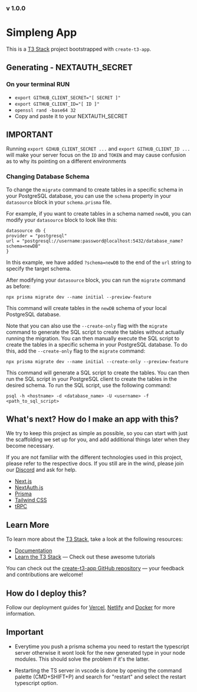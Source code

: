 ### v 1.0.0

# Simpleng App

This is a [T3 Stack](https://create.t3.gg/) project bootstrapped with `create-t3-app`.

## Generating - NEXTAUTH_SECRET

### On your terminal RUN

- `export GITHUB_CLIENT_SECRET="[ SECRET ]"`
- `export GITHUB_CLIENT_ID="[ ID ]"`
- `openssl rand -base64 32`
- Copy and paste it to your NEXTAUTH_SECRET

## IMPORTANT

Running `export GIHUB_CLIENT_SECRET ...` and `export GITHUB_CLIENT_ID ...` will make your server
focus on the `ID` and `TOKEN` and may cause confusion as to why its pointing on a different environments

### Changing Database Schema

To change the `migrate` command to create tables in a specific schema in your PostgreSQL database, you can use the `schema` property in your `datasource` block in your `schema.prisma` file.

For example, if you want to create tables in a schema named `newDB`, you can modify your `datasource` block to look like this:

```
datasource db {
provider = "postgresql"
url = "postgresql://username:password@localhost:5432/database_name?schema=newDB"
}
```

In this example, we have added `?schema=newDB` to the end of the `url` string to specify the target schema.

After modifying your `datasource` block, you can run the `migrate` command as before:

`npx prisma migrate dev --name initial --preview-feature`

This command will create tables in the `newDB` schema of your local PostgreSQL database.

Note that you can also use the `--create-only` flag with the `migrate` command to generate the SQL script to create the tables without actually running the migration. You can then manually execute the SQL script to create the tables in a specific schema in your PostgreSQL database. To do this, add the `--create-only` flag to the `migrate` command:

`npx prisma migrate dev --name initial --create-only --preview-feature`

This command will generate a SQL script to create the tables. You can then run the SQL script in your PostgreSQL client to create the tables in the desired schema. To run the SQL script, use the following command:

`psql -h <hostname> -d <database_name> -U <username> -f <path_to_sql_script>`

## What's next? How do I make an app with this?

We try to keep this project as simple as possible, so you can start with just the scaffolding we set up for you, and add additional things later when they become necessary.

If you are not familiar with the different technologies used in this project, please refer to the respective docs. If you still are in the wind, please join our [Discord](https://t3.gg/discord) and ask for help.

- [Next.js](https://nextjs.org)
- [NextAuth.js](https://next-auth.js.org)
- [Prisma](https://prisma.io)
- [Tailwind CSS](https://tailwindcss.com)
- [tRPC](https://trpc.io)

## Learn More

To learn more about the [T3 Stack](https://create.t3.gg/), take a look at the following resources:

- [Documentation](https://create.t3.gg/)
- [Learn the T3 Stack](https://create.t3.gg/en/faq#what-learning-resources-are-currently-available) — Check out these awesome tutorials

You can check out the [create-t3-app GitHub repository](https://github.com/t3-oss/create-t3-app) — your feedback and contributions are welcome!

## How do I deploy this?

Follow our deployment guides for [Vercel](https://create.t3.gg/en/deployment/vercel), [Netlify](https://create.t3.gg/en/deployment/netlify) and [Docker](https://create.t3.gg/en/deployment/docker) for more information.

## Important

- Everytime you push a prisma schema you need to restart the typescript server otherwise it wont look for the new generated type in your node modules. This should solve the problem if it's the latter.

- Restarting the TS server in vscode is done by opening the command palette (CMD+SHIFT+P) and search for "restart" and select the restart typescript option.

